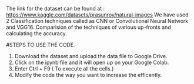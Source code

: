 The link for the dataset can be found at : https://www.kaggle.com/datasets/prasunroy/natural-images
We have used 2 Classification techniques called as CNN or Convolutional Neural Network and VGG16.
Comparision of the techniques of various up-fronts and calculating the accuracy.

#STEPS TO USE THE CODE.
1. Download the dataset and upload the data file to Google Drive.
2. Click on the ipynb file and it will open up on your Google Colab.
3. Enter Ctrl + F9 ( To execute all the cells.)
4. Modify the code the way you want to increase the efficently. 
